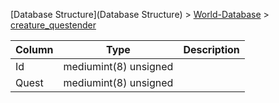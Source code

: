 [Database Structure](Database Structure) > [World-Database](World-Database) > [creature_questender](creature_questender)

Column | Type | Description
--- | --- | ---
Id | mediumint(8) unsigned | 
Quest | mediumint(8) unsigned | 
